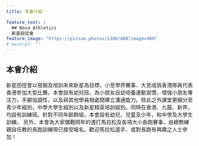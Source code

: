 ```yaml
---
title: 本會介紹

feature_text: |
  ## Nova Athletics
  新星田徑會
feature_image: "https://picsum.photos/1300/400?image=989"
# excerpt: ""
---
```


## 本會介紹
新星田徑會以發掘及培訓未來新星為目標，小至學界賽事、大至成爲香港隊員代表香港參加大型比賽。本會設有幼兒班，為小朋友自幼培養運動習慣，增強小朋友專注力，手腳協調性，以及與其他學員相處間建立溝通能力。除此之外課堂更細分至青少年組別，中學大學生組別以及新星精英培訓組別。同時在香港、九龍、新界，均設有訓練班。針對不同年齡群組，本會設有幼兒，兒童及少年，和中學及大學生訓練。
另外，本會為大家備戰明年的渣打馬拉松及各項大小長跑賽事，由總教練親自任教的長跑訓練現已接受報名。歡迎馬拉松選手、或對長跑有興趣之人士參加！

